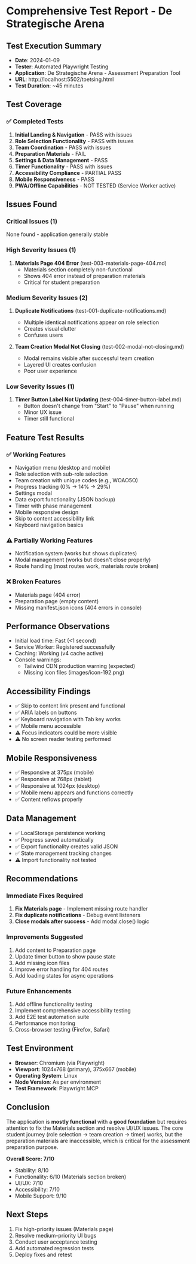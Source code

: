 # Comprehensive Test Report - De Strategische Arena

## Test Execution Summary
- **Date**: 2024-01-09
- **Tester**: Automated Playwright Testing
- **Application**: De Strategische Arena - Assessment Preparation Tool
- **URL**: http://localhost:5502/toetsing.html
- **Test Duration**: ~45 minutes

## Test Coverage

### ✅ Completed Tests
1. **Initial Landing & Navigation** - PASS with issues
2. **Role Selection Functionality** - PASS with issues
3. **Team Coordination** - PASS with issues
4. **Preparation Materials** - FAIL
5. **Settings & Data Management** - PASS
6. **Timer Functionality** - PASS with issues
7. **Accessibility Compliance** - PARTIAL PASS
8. **Mobile Responsiveness** - PASS
9. **PWA/Offline Capabilities** - NOT TESTED (Service Worker active)

## Issues Found

### Critical Issues (1)
None found - application generally stable

### High Severity Issues (1)
1. **Materials Page 404 Error** (test-003-materials-page-404.md)
   - Materials section completely non-functional
   - Shows 404 error instead of preparation materials
   - Critical for student preparation

### Medium Severity Issues (2)
1. **Duplicate Notifications** (test-001-duplicate-notifications.md)
   - Multiple identical notifications appear on role selection
   - Creates visual clutter
   - Confuses users

2. **Team Creation Modal Not Closing** (test-002-modal-not-closing.md)
   - Modal remains visible after successful team creation
   - Layered UI creates confusion
   - Poor user experience

### Low Severity Issues (1)
1. **Timer Button Label Not Updating** (test-004-timer-button-label.md)
   - Button doesn't change from "Start" to "Pause" when running
   - Minor UX issue
   - Timer still functional

## Feature Test Results

### ✅ Working Features
- Navigation menu (desktop and mobile)
- Role selection with sub-role selection
- Team creation with unique codes (e.g., WOAO5O)
- Progress tracking (0% → 14% → 29%)
- Settings modal
- Data export functionality (JSON backup)
- Timer with phase management
- Mobile responsive design
- Skip to content accessibility link
- Keyboard navigation basics

### ⚠️ Partially Working Features
- Notification system (works but shows duplicates)
- Modal management (works but doesn't close properly)
- Route handling (most routes work, materials route broken)

### ❌ Broken Features
- Materials page (404 error)
- Preparation page (empty content)
- Missing manifest.json icons (404 errors in console)

## Performance Observations
- Initial load time: Fast (<1 second)
- Service Worker: Registered successfully
- Caching: Working (v4 cache active)
- Console warnings:
  - Tailwind CDN production warning (expected)
  - Missing icon files (images/icon-192.png)

## Accessibility Findings
- ✅ Skip to content link present and functional
- ✅ ARIA labels on buttons
- ✅ Keyboard navigation with Tab key works
- ✅ Mobile menu accessible
- ⚠️ Focus indicators could be more visible
- ⚠️ No screen reader testing performed

## Mobile Responsiveness
- ✅ Responsive at 375px (mobile)
- ✅ Responsive at 768px (tablet)
- ✅ Responsive at 1024px (desktop)
- ✅ Mobile menu appears and functions correctly
- ✅ Content reflows properly

## Data Management
- ✅ LocalStorage persistence working
- ✅ Progress saved automatically
- ✅ Export functionality creates valid JSON
- ✅ State management tracking changes
- ⚠️ Import functionality not tested

## Recommendations

### Immediate Fixes Required
1. **Fix Materials page** - Implement missing route handler
2. **Fix duplicate notifications** - Debug event listeners
3. **Close modals after success** - Add modal.close() logic

### Improvements Suggested
1. Add content to Preparation page
2. Update timer button to show pause state
3. Add missing icon files
4. Improve error handling for 404 routes
5. Add loading states for async operations

### Future Enhancements
1. Add offline functionality testing
2. Implement comprehensive accessibility testing
3. Add E2E test automation suite
4. Performance monitoring
5. Cross-browser testing (Firefox, Safari)

## Test Environment
- **Browser**: Chromium (via Playwright)
- **Viewport**: 1024x768 (primary), 375x667 (mobile)
- **Operating System**: Linux
- **Node Version**: As per environment
- **Test Framework**: Playwright MCP

## Conclusion
The application is **mostly functional** with a **good foundation** but requires attention to fix the Materials section and resolve UI/UX issues. The core student journey (role selection → team creation → timer) works, but the preparation materials are inaccessible, which is critical for the assessment preparation purpose.

**Overall Score: 7/10**
- Stability: 8/10
- Functionality: 6/10 (Materials section broken)
- UI/UX: 7/10
- Accessibility: 7/10
- Mobile Support: 9/10

## Next Steps
1. Fix high-priority issues (Materials page)
2. Resolve medium-priority UI bugs
3. Conduct user acceptance testing
4. Add automated regression tests
5. Deploy fixes and retest
